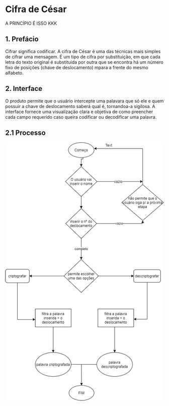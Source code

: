 # Cifra de César

A PRINCÍPIO É ISSO KKK




## 1. Prefácio

Cifrar significa codificar.
A cifra de César é uma das técnicas mais simples de cifrar uma mensagem. É um
tipo de cifra por substituição, em que cada letra do texto original é
substituida por outra que se encontra há um número fixo de posições
(chave de deslocamento) mpara a frente do mesmo alfabeto.

## 2. Interface

O produto permite que o usuário intercepte uma palavara que só ele e quem possuir a chave de deslocamento saberá qual é, tornandoa-a sigilosa. A interface fornece uma visualização clara e objetiva de como preencher cada campo requerido caso queira codificar ou decodificar uma palavra.

## 2.1 Processo
![Fluxograma do Projeto](assets/fluxograma.png)
